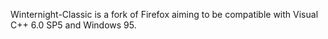 Winternight-Classic is a fork of Firefox aiming to be compatible with Visual C++ 6.0 SP5 and Windows 95.
